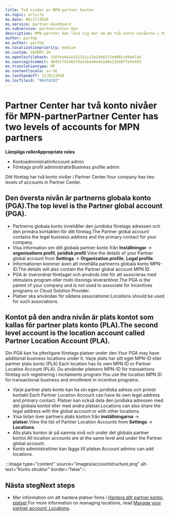 ```yaml
---
title: Två nivåer av MPN-partner konton
ms.topic: article
ms.date: 06/17/2020
ms.service: partner-dashboard
ms.subservice: partnercenter-mpn
description: MPN-partner kan lära sig mer om de två konto nivåerna i Partner Center, globalt konto för partner (PGA) och partner plats konto (PLA).
author: parthp
ms.author: parthp
ms.localizationpriority: medium
ms.custom: SEOMAY.20
ms.openlocfilehash: 316fee641e321311c13e29a01f2e9091c69e67a6
ms.sourcegitcommit: 4043c791402f0acebee6ede160a135e87fe92493
ms.translationtype: MT
ms.contentlocale: sv-SE
ms.lasthandoff: 12/01/2020
ms.locfileid: "96474282"
---
```

# <a name="partner-center-has-two-levels-of-accounts-for-mpn-partners"></a><span data-ttu-id="ee938-103">Partner Center har två konto nivåer för MPN-partner</span><span class="sxs-lookup"><span data-stu-id="ee938-103">Partner Center has two levels of accounts for MPN partners</span></span>


<span data-ttu-id="ee938-104">**Lämpliga roller**</span><span class="sxs-lookup"><span data-stu-id="ee938-104">**Appropriate roles**</span></span>

- <span data-ttu-id="ee938-105">Kontoadministratör</span><span class="sxs-lookup"><span data-stu-id="ee938-105">Account admin</span></span>
- <span data-ttu-id="ee938-106">Företags profil administratör</span><span class="sxs-lookup"><span data-stu-id="ee938-106">Business profile admin</span></span>


<span data-ttu-id="ee938-107">Ditt företag har två konto nivåer i Partner Center.</span><span class="sxs-lookup"><span data-stu-id="ee938-107">Your company has two levels of accounts in Partner Center.</span></span>

## <a name="the-top-level-is-the-partner-global-account-pga"></a><span data-ttu-id="ee938-108">Den översta nivån är partnerns globala konto (PGA).</span><span class="sxs-lookup"><span data-stu-id="ee938-108">The top level is the Partner global account (PGA).</span></span>

- <span data-ttu-id="ee938-109">Partnerns globala konto innehåller den juridiska företags adressen och den primära kontakten för ditt företag.</span><span class="sxs-lookup"><span data-stu-id="ee938-109">The Partner global account contains the legal business address and the primary contact for your company.</span></span> 
- <span data-ttu-id="ee938-110">Visa information om ditt globala partner konto från **Inställningar**  ->  **organisations profil**, **juridisk profil**.</span><span class="sxs-lookup"><span data-stu-id="ee938-110">View the details of your Partner global account from **Settings** -> **Organization profile**, **Legal profile**.</span></span>
- <span data-ttu-id="ee938-111">Informationen kommer även att innehålla partnerns globala konto MPN-ID.</span><span class="sxs-lookup"><span data-stu-id="ee938-111">The details will also contain the Partner global account MPN ID.</span></span> 
- <span data-ttu-id="ee938-112">PGA är överordnat företaget och används inte för att associeras med stimulans program eller moln lösnings leverantörer.</span><span class="sxs-lookup"><span data-stu-id="ee938-112">The PGA is the parent of your company and is not used to associate for Incentives programs or Cloud Solution Provider.</span></span> 
- <span data-ttu-id="ee938-113">Platser ska användas för sådana associationer.</span><span class="sxs-lookup"><span data-stu-id="ee938-113">Locations should be used for such associations.</span></span>

## <a name="the-second-level-account-is-the-location-account-called-partner-location-account-pla"></a><span data-ttu-id="ee938-114">Kontot på den andra nivån är plats kontot som kallas för partner plats konto (PLA).</span><span class="sxs-lookup"><span data-stu-id="ee938-114">The second level account is the location account called Partner Location Account (PLA).</span></span>

<span data-ttu-id="ee938-115">Din PGA kan ha ytterligare företags platser under den.</span><span class="sxs-lookup"><span data-stu-id="ee938-115">Your PGA may have additional business locations under it.</span></span> <span data-ttu-id="ee938-116">Varje plats har sitt eget MPN-ID eller partner plats konto (PLA).</span><span class="sxs-lookup"><span data-stu-id="ee938-116">Each location has its own MPN ID or Partner Location Account (PLA).</span></span> <span data-ttu-id="ee938-117">Du använder platsens MPN-ID för transaktions företag och registrering i incitaments program.</span><span class="sxs-lookup"><span data-stu-id="ee938-117">You use the location MPN ID for transactional business and enrollment in incentive programs.</span></span>

- <span data-ttu-id="ee938-118">Varje partner plats konto kan ha sin egen juridiska adress och primär kontakt.</span><span class="sxs-lookup"><span data-stu-id="ee938-118">Each Partner Location Account can have its own legal address and primary contact.</span></span> <span data-ttu-id="ee938-119">Platser kan också dela den juridiska adressen med det globala kontot eller med andra platser.</span><span class="sxs-lookup"><span data-stu-id="ee938-119">Locations can also share the legal address with the global account or with other locations.</span></span>
- <span data-ttu-id="ee938-120">Visa listan över partners plats konton från **inställningarna**  ->  **platser**.</span><span class="sxs-lookup"><span data-stu-id="ee938-120">View the list of Partner Location Accounts from **Settings** -> **Locations**.</span></span>
- <span data-ttu-id="ee938-121">Alla plats konton är på samma nivå och under det globala partner kontot.</span><span class="sxs-lookup"><span data-stu-id="ee938-121">All location accounts are at the same level and under the Partner global account.</span></span>
- <span data-ttu-id="ee938-122">Konto administratörer kan lägga till platser.</span><span class="sxs-lookup"><span data-stu-id="ee938-122">Account admins can add locations.</span></span>

:::image type="content" source="images/accountstructure.png" alt-text="Konto struktur" border="false":::

## <a name="next-steps"></a><span data-ttu-id="ee938-124">Nästa steg</span><span class="sxs-lookup"><span data-stu-id="ee938-124">Next steps</span></span>

- <span data-ttu-id="ee938-125">Mer information om att hantera platser finns i [Hantera ditt partner konto: platser](manage-locations.md).</span><span class="sxs-lookup"><span data-stu-id="ee938-125">For more information on managing locations, read [Manage your partner account: Locations](manage-locations.md).</span></span>
